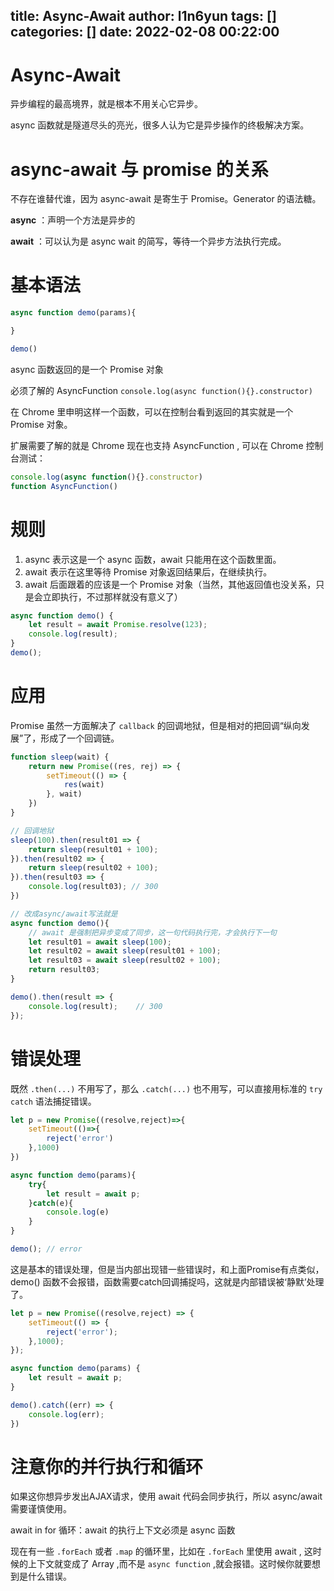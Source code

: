 title: Async-Await
author: l1n6yun
tags: []
categories: []
date: 2022-02-08 00:22:00
---
# Async-Await

异步编程的最高境界，就是根本不用关心它异步。

async 函数就是隧道尽头的亮光，很多人认为它是异步操作的终极解决方案。

# async-await 与 promise 的关系

不存在谁替代谁，因为 async-await 是寄生于 Promise。Generator 的语法糖。

**async** ：声明一个方法是异步的

**await** ：可以认为是 async wait 的简写，等待一个异步方法执行完成。

# 基本语法

```js
async function demo(params){

}

demo()
```

async 函数返回的是一个 Promise 对象

必须了解的 AsyncFunction `console.log(async function(){}.constructor)`

在 Chrome 里申明这样一个函数，可以在控制台看到返回的其实就是一个 Promise 对象。

扩展需要了解的就是 Chrome 现在也支持 AsyncFunction , 可以在 Chrome 控制台测试：

```js
console.log(async function(){}.constructor)
function AsyncFunction()
```

# 规则

1. async 表示这是一个 async 函数，await 只能用在这个函数里面。
2. await 表示在这里等待 Promise 对象返回结果后，在继续执行。
3. await 后面跟着的应该是一个 Promise 对象（当然，其他返回值也没关系，只是会立即执行，不过那样就没有意义了）

```js
async function demo() {
    let result = await Promise.resolve(123);
    console.log(result);
}
demo();
```

# 应用

Promise 虽然一方面解决了 `callback` 的回调地狱，但是相对的把回调“纵向发展”了，形成了一个回调链。

```js
function sleep(wait) {
    return new Promise((res, rej) => {
        setTimeout(() => {
            res(wait)
        }, wait)
    })
}

// 回调地狱
sleep(100).then(result01 => {
    return sleep(result01 + 100);
}).then(result02 => {
    return sleep(result02 + 100);
}).then(result03 => {
    console.log(result03); // 300
})

// 改成async/await写法就是
async function demo(){
    // await 是强制把异步变成了同步，这一句代码执行完，才会执行下一句
    let result01 = await sleep(100);
    let result02 = await sleep(result01 + 100);
    let result03 = await sleep(result02 + 100);
    return result03;
}

demo().then(result => {
    console.log(result);	// 300
});
```

# 错误处理

既然 `.then(...)` 不用写了，那么 `.catch(...)` 也不用写，可以直接用标准的 `try catch` 语法捕捉错误。

```js
let p = new Promise((resolve,reject)=>{
    setTimeout(()=>{
        reject('error')
    },1000)
})

async function demo(params){
    try{
        let result = await p;
    }catch(e){
        console.log(e)
    }
}

demo();	// error
```

这是基本的错误处理，但是当内部出现错一些错误时，和上面Promise有点类似，demo() 函数不会报错，函数需要catch回调捕捉吗，这就是内部错误被‘静默’处理了。

```js
let p = new Promise((resolve,reject) => {
    setTimeout(() => {
        reject('error');
    },1000);
});

async function demo(params) {
    let result = await p;
}

demo().catch((err) => {
    console.log(err);
})
```

# 注意你的并行执行和循环

如果这你想异步发出AJAX请求，使用 await 代码会同步执行，所以 async/await 需要谨慎使用。

await in for 循环：await 的执行上下文必须是 async 函数

现在有一些 `.forEach` 或者 `.map` 的循环里，比如在 `.forEach` 里使用 await , 这时候的上下文就变成了 Array ,而不是 `async function` ,就会报错。这时候你就要想到是什么错误。
